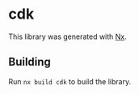 # cdk

This library was generated with [Nx](https://nx.dev).

## Building

Run `nx build cdk` to build the library.
